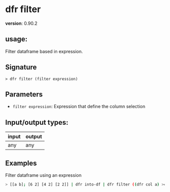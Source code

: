 # dfr filter

**version**: 0.90.2

## **usage**:

Filter dataframe based in expression.

## Signature

`> dfr filter (filter expression)`

## Parameters

- `filter expression`: Expression that define the column selection

## Input/output types:

| input | output |
| ----- | ------ |
| any   | any    |

## Examples

Filter dataframe using an expression

```bash
> [[a b]; [6 2] [4 2] [2 2]] | dfr into-df | dfr filter ((dfr col a) >= 4)
```
